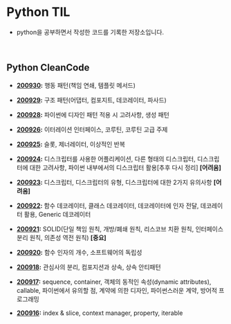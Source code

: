 # Python TIL

- python을 공부하면서 작성한 코드를 기록한 저장소입니다.

<br>

## Python CleanCode
- **[200930](https://github.com/navill/Python_TIL/tree/master/200930):** 행동 패턴(책임 연쇄, 템플릿 메서드)

- **[200929](https://github.com/navill/Python_TIL/tree/master/200929):** 구조 패턴(어댑터, 컴포지트, 데코레이터, 파사드)

- **[200928](https://github.com/navill/Python_TIL/tree/master/200928):** 파이썬에 디자인 패턴 적용 시 고려사항, 생성 패턴

- **[200926](https://github.com/navill/Python_TIL/tree/master/200926):** 이터레이션 인터페이스, 코루틴, 코루틴 고급 주제

- **[200925](https://github.com/navill/Python_TIL/tree/master/200925):** 슬롯, 제너레이터, 이상적인 반복 

- **[200924](https://github.com/navill/Python_TIL/tree/master/200924):** 디스크립터를 사용한 어플리케이션, 다른 형태의 디스크립터, 디스크립터에 대한 고려사항, 파이썬 내부에서의 디스크립터 활용[추후 다시 정리] **[어려움]**

- **[200923](https://github.com/navill/Python_TIL/tree/master/200923):** 디스크립터, 디스크립터의 유형, 디스크립터에 대한 2가지 유의사항 **[어려움]**

- **[200922](https://github.com/navill/Python_TIL/tree/master/200922):** 함수 데코레이터, 클래스 데코레이터, 데코레이터에 인자 전달, 데코레이터 활용, Generic 데코레이터

- **[200921](https://github.com/navill/Python_TIL/tree/master/200921):** SOLID(단일 책임 원칙, 개방/폐쇄 원칙, 리스코브 치환 원칙, 인터페이스 분리 원칙, 의존성 역전 원칙) **[중요]**

- **[200920](https://github.com/navill/Python_TIL/tree/master/200920):** 함수 인자의 개수, 소프트웨어의 독립성

- **[200918](https://github.com/navill/Python_TIL/tree/master/200918):** 관심사의 분리, 컴포지션과 상속, 상속 안티패턴

- **[200917](https://github.com/navill/Python_TIL/tree/master/200917):** sequence, container, 객체의 동적인 속성(dynamic attributes), callable, 파이썬에서 유의할 점, 계약에 의한 디자인, 파이썬스러운 계약, 방어적 프로그래밍

- **[200916](https://github.com/navill/Python_TIL/tree/master/200916):** index & slice, context manager, property, iterable

  



